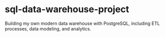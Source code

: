 # sql-data-warehouse-project
Building my own modern data warehouse with PostgreSQL, including ETL processes, data modeling, and analytics.
